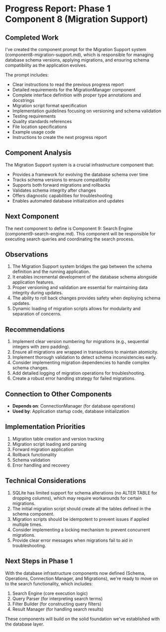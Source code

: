 # Progress Report: Phase 1 Component 8 (Migration Support)

## Completed Work

I've created the component prompt for the Migration Support system (component8-migration-support.md), which is responsible for managing database schema versions, applying migrations, and ensuring schema compatibility as the application evolves.

The prompt includes:
- Clear instructions to read the previous progress report
- Detailed requirements for the MigrationManager component
- Complete interface definition with proper type annotations and docstrings
- Migration script format specification
- Implementation guidelines focusing on versioning and schema validation
- Testing requirements
- Quality standards references
- File location specifications
- Example usage code
- Instructions to create the next progress report

## Component Analysis

The Migration Support system is a crucial infrastructure component that:
- Provides a framework for evolving the database schema over time
- Tracks schema versions to ensure compatibility
- Supports both forward migrations and rollbacks
- Validates schema integrity after changes
- Offers diagnostic capabilities for troubleshooting
- Enables automated database initialization and updates

## Next Component

The next component to define is Component 9: Search Engine (component9-search-engine.md). This component will be responsible for executing search queries and coordinating the search process.

## Observations

1. The Migration Support system bridges the gap between the schema definition and the running application.
2. It enables incremental development of the database schema alongside application features.
3. Proper versioning and validation are essential for maintaining data integrity during updates.
4. The ability to roll back changes provides safety when deploying schema updates.
5. Dynamic loading of migration scripts allows for modularity and separation of concerns.

## Recommendations

1. Implement clear version numbering for migrations (e.g., sequential integers with zero padding).
2. Ensure all migrations are wrapped in transactions to maintain atomicity.
3. Implement thorough validation to detect schema inconsistencies early.
4. Consider implementing migration dependencies to handle complex schema changes.
5. Add detailed logging of migration operations for troubleshooting.
6. Create a robust error handling strategy for failed migrations.

## Connection to Other Components

- **Depends on**: ConnectionManager (for database operations)
- **Used by**: Application startup code, database initialization

## Implementation Priorities

1. Migration table creation and version tracking
2. Migration script loading and parsing
3. Forward migration application
4. Rollback functionality
5. Schema validation
6. Error handling and recovery

## Technical Considerations

1. SQLite has limited support for schema alterations (no ALTER TABLE for dropping columns), which may require workarounds for certain migrations.
2. The initial migration script should create all the tables defined in the schema component.
3. Migration scripts should be idempotent to prevent issues if applied multiple times.
4. Consider implementing a locking mechanism to prevent concurrent migrations.
5. Provide clear error messages when migrations fail to aid in troubleshooting.

## Next Steps in Phase 1

With the database infrastructure components now defined (Schema, Operations, Connection Manager, and Migrations), we're ready to move on to the search functionality, which includes:

1. Search Engine (core execution logic)
2. Query Parser (for interpreting search terms)
3. Filter Builder (for constructing query filters)
4. Result Manager (for handling search results)

These components will build on the solid foundation we've established with the database layer.